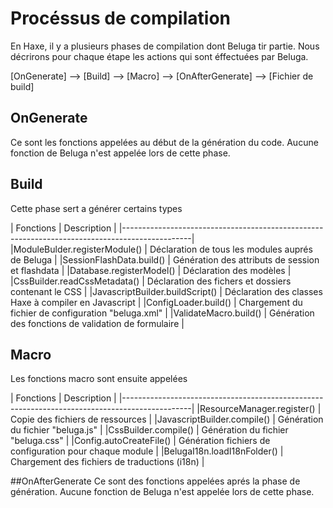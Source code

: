 Procéssus de compilation
========================

En Haxe, il y a plusieurs phases de compilation dont Beluga tir partie.
Nous décrirons pour chaque étape les actions qui sont éffectuées par Beluga.

[OnGenerate] --> [Build] --> [Macro] --> [OnAfterGenerate] --> [Fichier de build]

## OnGenerate
Ce sont les fonctions appelées au début de la génération du code.
Aucune fonction de Beluga n'est appelée lors de cette phase.

## Build
Cette phase sert a générer certains types

| Fonctions | Description |
|-----------------------------------------------------------------------------------------------|
|ModuleBulder.registerModule()	    | Déclaration de tous les modules auprés de Beluga         |
|SessionFlashData.build()		    | Génération des attributs de session et flashdata             |
|Database.registerModel()		    | Déclaration  des modèles                                         |
|CssBuilder.readCssMetadata()	    | Déclaration des fichers et dossiers contenant le CSS      |
|JavascriptBuilder.buildScript()	| Déclaration des classes Haxe à compiler en Javascript     |
|ConfigLoader.build()               | Chargement du fichier de configuration "beluga.xml"                |
|ValidateMacro.build()              | Génération des fonctions de validation de formulaire      |

## Macro
Les fonctions macro sont ensuite appelées

| Fonctions | Description |
|-----------------------------------------------------------------------------------------------|
|ResourceManager.register()     | Copie des fichiers de ressources                              |
|JavascriptBuilder.compile()    | Génération du fichier "beluga.js"                               |
|CssBuilder.compile()           | Génération du fichier "beluga.css"                              |
|Config.autoCreateFile()        | Génération fichiers de configuration pour chaque module       |
|BelugaI18n.loadI18nFolder()    | Chargement des fichiers de traductions (i18n)                                |

##OnAfterGenerate
Ce sont des fonctions appelées aprés la phase de génération.
Aucune fonction de Beluga n'est appelée lors de cette phase.
